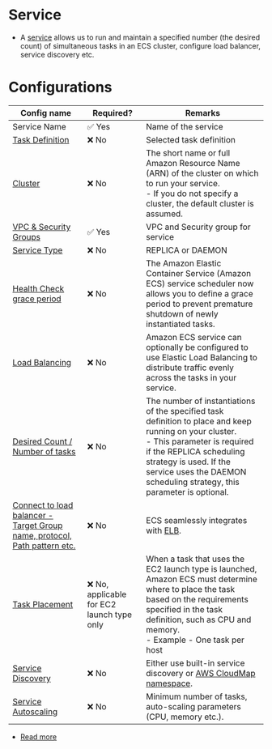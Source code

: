 # Service
- A [service](https://docs.aws.amazon.com/AmazonECS/latest/developerguide/ecs_services.html) allows us to run and maintain a specified number (the desired count) of simultaneous tasks in an ECS cluster, configure load balancer, service discovery etc.

# Configurations

| Config name                                                                                                                                                     | Required?                                   | Remarks                                                                                                                                                                                                                                                                |
|-----------------------------------------------------------------------------------------------------------------------------------------------------------------|---------------------------------------------|------------------------------------------------------------------------------------------------------------------------------------------------------------------------------------------------------------------------------------------------------------------------|
| Service Name                                                                                                                                                    | :white_check_mark: Yes                      | Name of the service                                                                                                                                                                                                                                                    |
| [Task Definition](../Task.md)                                                                                                                                   | :x: No                                      | Selected task definition                                                                                                                                                                                                                                               |
| [Cluster](https://docs.aws.amazon.com/AmazonECS/latest/developerguide/clusters.html)                                                                            | :x: No                                      | The short name or full Amazon Resource Name (ARN) of the cluster on which to run your service. <br/>- If you do not specify a cluster, the default cluster is assumed.                                                                                                 |
| [VPC & Security Groups](../../../16_NetworkingAndContentDelivery/3_NetworkFoundationsVPC/Readme.md)                                                              | :white_check_mark: Yes                      | VPC and Security group for service                                                                                                                                                                                                                                     |
| [Service Type](https://docs.aws.amazon.com/AmazonECS/latest/developerguide/ecs_services.html)                                                                   | :x: No                                      | REPLICA or DAEMON                                                                                                                                                                                                                                                      |
| [Health Check grace period](https://aws.amazon.com/about-aws/whats-new/2017/12/amazon-ecs-adds-elb-health-check-grace-period/)                                  | :x: No                                      | The Amazon Elastic Container Service (Amazon ECS) service scheduler now allows you to define a grace period to prevent premature shutdown of newly instantiated tasks.                                                                                                 |
| [Load Balancing](https://docs.aws.amazon.com/AmazonECS/latest/developerguide/service-load-balancing.html)                                                       | :x: No                                      | Amazon ECS service can optionally be configured to use Elastic Load Balancing to distribute traffic evenly across the tasks in your service.                                                                                                                           |
| [Desired Count / Number of tasks](https://docs.aws.amazon.com/AmazonECS/latest/developerguide/service_definition_parameters.html)                               | :x: No                                      | The number of instantiations of the specified task definition to place and keep running on your cluster. <br/>- This parameter is required if the REPLICA scheduling strategy is used. If the service uses the DAEMON scheduling strategy, this parameter is optional. |
| [Connect to load balancer - Target Group name, protocol, Path pattern etc.](https://docs.aws.amazon.com/AmazonECS/latest/userguide/service-load-balancing.html) | :x: No                                      | ECS seamlessly integrates with [ELB](../../../16_NetworkingAndContentDelivery/2_ApplicationNetworking/ElasticLoadBalancer/Readme.md).                                                                                                                                   |
| [Task Placement](https://docs.aws.amazon.com/AmazonECS/latest/developerguide/task-placement.html)                                                               | :x: No, applicable for EC2 launch type only | When a task that uses the EC2 launch type is launched, Amazon ECS must determine where to place the task based on the requirements specified in the task definition, such as CPU and memory. <br/>- Example - One task per host                                        |
| [Service Discovery](ServiceAutoScaling.md)                                                                                                                      | :x: No                                      | Either use built-in service discovery or [AWS CloudMap namespace](../../../16_NetworkingAndContentDelivery/2_ApplicationNetworking/AWSCloudMap.md).                                                                                                                     |
| [Service Autoscaling](ServiceDiscovery.md)                                                                                                                    | :x: No                                      | Minimum number of tasks, auto-scaling parameters (CPU, memory etc.).                                                                                                                                                                                                   |

- [Read more](https://docs.aws.amazon.com/AmazonECS/latest/developerguide/service_definition_parameters.html)
